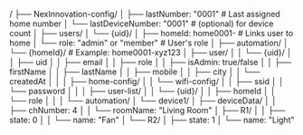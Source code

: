 /
├── NexInnovation-config/
│   ├── lastNumber: "0001"               # Last assigned home number
│   └── lastDeviceNumber: "0001"         # (optional) for device count
│
├── users/
│   └── {uid}/
│       ├── homeId: home0001-<pushKey>   # Links user to home
│       └── role: "admin" or "member"    # User's role
│
├── automation/
│   └── {homeId}/                        # Example: home0001-xyz123
│       ├── user/
│       │   └── {uid}/
│       │       ├── uid
│       │       ├── email
│       │       ├── role
│       │       ├── isAdmin: true/false
│       │       ├── firstName
│       │       ├── lastName
│       │       ├── mobile
│       │       ├── city
│       │       └── createdAt
│       │
│       ├── home-config/
│       │   └── wifi-config/
│       │       ├── ssid
│       │       └── password
│       │
│       ├── user-list/
│       │   └── {uid}/
│       │       ├── homeId
│       │       └── role
│       │
│       └── automation/
│           └── device1/
│               ├── deviceData/
│               │   ├── chNumber: 4
│               │   └── roomName: "Living Room"
│               ├── R1/
│               │   ├── state: 0
│               │   └── name: "Fan"
│               └── R2/
│                   ├── state: 1
│                   └── name: "Light"
